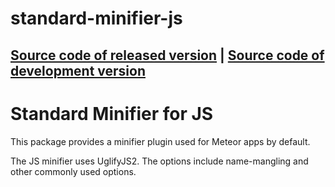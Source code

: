 # standard-minifier-js
[Source code of released version](https://github.com/meteor/meteor/tree/master/packages/standard-minifier-js) | [Source code of development version](https://github.com/meteor/meteor/tree/master/packages/standard-minifier-js)
---

Standard Minifier for JS
===

This package provides a minifier plugin used for Meteor apps by default.

The JS minifier uses UglifyJS2. The options include name-mangling and other
commonly used options.